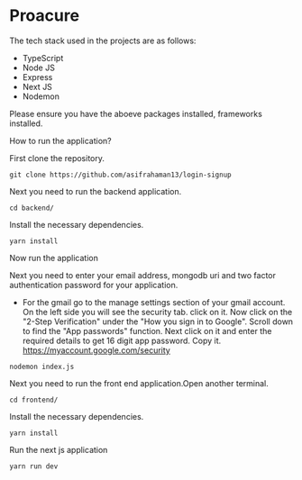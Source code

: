 # Proacure 

The tech stack used in the projects are as follows:
- TypeScript
- Node JS
- Express
- Next JS
- Nodemon

Please ensure you have the aboeve packages installed, frameworks installed.


How to run the application?

First clone the repository.
```
git clone https://github.com/asifrahaman13/login-signup
```

Next you need to run the backend application. 

```
cd backend/
```

Install the necessary dependencies. 

```
yarn install
```

Now run the application

Next you need to enter your email address, mongodb uri and two factor authentication password for your application. 

- For the gmail go to the manage settings section of your gmail account. On the left side you will see the security tab. click on it. Now click on the "2-Step Verification" under the "How you sign in to Google". Scroll down to find the "App passwords" function. Next click on it and enter the required details to get 16 digit app password. Copy it. https://myaccount.google.com/security


```
nodemon index.js
```

Next you need to run the front end application.Open another terminal.
```
cd frontend/
```

Install the necessary dependencies.
```
yarn install
```

Run the next js application
```
yarn run dev
```

